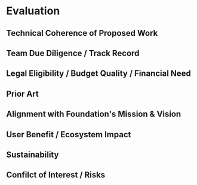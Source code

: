 # <!-- Your Name -->Evaluation
<!-- Update with your name (and rename file to include your name). -->

## Technical Coherence of Proposed Work
 <!-- Please write a few sentences with the most important aspects of your review  -->

## Team Due Diligence / Track Record
<!--
- Has the team delivered before?
- Are they determined/motivated?
- Do they have the competence/skills to deliver?
- Evaluate the github/past projects of each applicant 
- Are the claims made in the application valid? 
- Is it easily testable?
- How will the deliverables be assessed? 
-->

## Legal Eligibility / Budget Quality / Financial Need
<!--
- Were there parts of their budget that didn't make sense?
- Was it formed on a headcount basis? If so what was the proposed hourly rate per person?
- Anything worth noting about their budget?
-->

## Prior Art
<!-- 
- Are there any other projects already working on this?
- What is the differences between them?
- Have we already funded a different one? Would it be beneficial to fund both?
-->

## Alignment with Foundation's Mission & Vision
<!--
Our Mission
Our mandate is to research, develop, and promote open, decentralized, network technologies like Cosmos, that provide greater sovereignty, security, and sustainability to the world’s communities. 
Our Vision
We believe that open-source, cryptographic, consensus-driven, economic networks hold the key to an anti-fragile global economic system and equal opportunity for all.
-->

## User Benefit / Ecosystem Impact
<!--
- Will this project have a large impact on the ecosystem? Who else will benefit?
- Would you be excited to blog about this project?
-->

## Sustainability
<!--
- Does the project have a sustainability plan after funding runs out?
- How long do they expect to be funded for?
-->

## Confilct of Interest / Risks
<!--
- Are the conflicts of interest of investing in this project large?
- Are there legal or regulatory risks, reputational risk, operational/management risk etc?
-->
